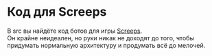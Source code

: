 # Код для Screeps

В src вы найдёте код ботов для игры [Screeps](https://www.google.com/url?sa=t&rct=j&q=&esrc=s&source=web&cd=&ved=2ahUKEwjRz7WC_Z7vAhXK6OAKHUdFDJUQFjAAegQIAhAE&url=https%3A%2F%2Fscreeps.com%2F&usg=AOvVaw1Ws0WAwa__K_lwTlkhsb5j).<br>
Он крайне неидеален, но руки никак не доходят до того, чтобы придумать нормальную архитектуру и продумать всё до мелочей. 
